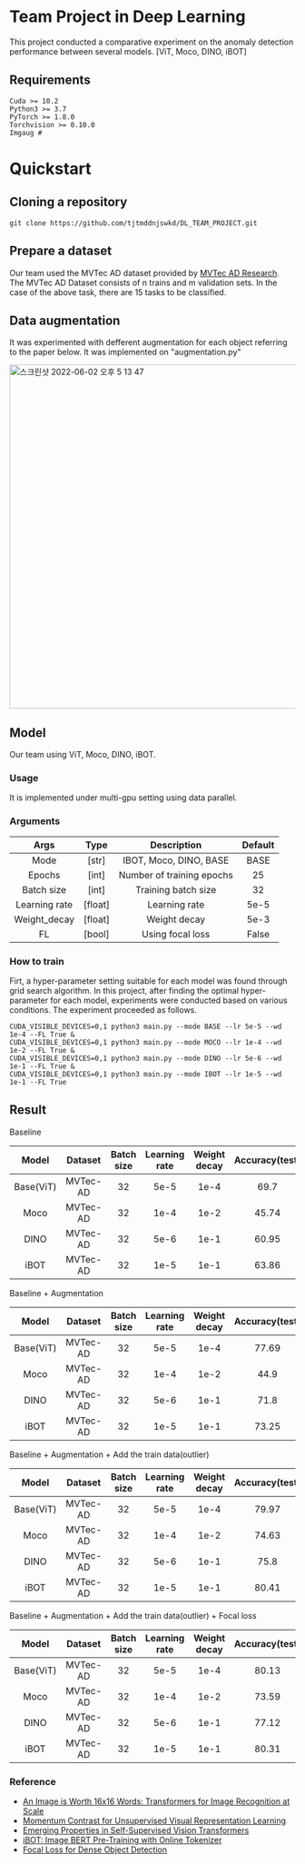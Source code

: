 # Team Project in Deep Learning 

This project conducted a comparative experiment on the anomaly detection performance between several models. [ViT, Moco, DINO, iBOT]


## Requirements 

```shell
Cuda >= 10.2
Python3 >= 3.7
PyTorch >= 1.8.0
Torchvision >= 0.10.0
Imgaug # 
``` 

# Quickstart 

## Cloning a repository 

```shell
git clone https://github.com/tjtmddnjswkd/DL_TEAM_PROJECT.git 
```

## Prepare a dataset

Our team used the MVTec AD dataset provided by [MVTec AD Research](https://www.mvtec.com/company/research/datasets/mvtec-ad, "mvtec-ad"). The MVTec AD Dataset consists of n trains and m validation sets. In the case of the above task, there are 15 tasks to be classified.


## Data augmentation 

It was experimented with defferent augmentation for each object referring to the paper below. It was implemented on "augmentation.py"

<img width="606" alt="스크린샷 2022-06-02 오후 5 13 47" src="https://user-images.githubusercontent.com/52492949/171585717-8631dc48-9439-4ab7-9659-e3e027820d19.png">


## Model 

Our team using ViT, Moco, DINO, iBOT. 

### Usage 

It is implemented under multi-gpu setting using data parallel. 

### Arguments 

| Args 	| Type 	| Description 	| Default|
|:---------:|:--------:|:----------------------------------------------------:|:-----:|
| Mode 	| [str] 	| IBOT, Moco, DINO, BASE | BASE|
| Epochs 	| [int] 	| Number of training epochs| 25|
| Batch size | [int]	| Training batch size| 32|
| Learning rate 	| [float]	| Learning rate| 	5e-5|
| Weight_decay 	| [float]	| Weight decay | 5e-3|
| FL 	| [bool]	| Using focal loss | False|

### How to train 

Firt, a hyper-parameter setting suitable for each model was found through grid search algorithm. In this project, after finding the optimal hyper-parameter for each model, experiments were conducted based on various conditions. The experiment proceeded as follows. 

```shell 
CUDA_VISIBLE_DEVICES=0,1 python3 main.py --mode BASE --lr 5e-5 --wd 1e-4 --FL True & 
CUDA_VISIBLE_DEVICES=0,1 python3 main.py --mode MOCO --lr 1e-4 --wd 1e-2 --FL True &
CUDA_VISIBLE_DEVICES=0,1 python3 main.py --mode DINO --lr 5e-6 --wd 1e-1 --FL True &
CUDA_VISIBLE_DEVICES=0,1 python3 main.py --mode IBOT --lr 1e-5 --wd 1e-1 --FL True 
```

## Result 

Baseline 

| Model 	| Dataset 	| Batch size | Learning rate | Weight decay | Accuracy(test) 	|
|:---------:|:--------:|:---------------------------------------:|:-----:|:---:|:---:|
| Base(ViT) 	| MVTec-AD 	| 32 | 5e-5 	| 1e-4 | 69.7 |
| Moco 	| MVTec-AD  	| 32 | 1e-4 	| 1e-2 | 45.74|
| DINO	| MVTec-AD  	| 32 | 5e-6 	| 1e-1| 60.95|
| iBOT 	| MVTec-AD  	| 32 | 1e-5 	| 1e-1 | 63.86|

Baseline + Augmentation 

| Model 	| Dataset 	| Batch size | Learning rate | Weight decay | Accuracy(test) 	|
|:---------:|:--------:|:---------------------------------------:|:-----:|:---:|:---:|
| Base(ViT) 	| MVTec-AD 	| 32 | 5e-5 	| 1e-4 | 77.69 |
| Moco 	| MVTec-AD  	| 32 |  1e-4	| 1e-2 | 44.9 |
| DINO	| MVTec-AD  	| 32 | 5e-6 	| 1e-1| 71.8|
| iBOT 	| MVTec-AD  	| 32 |  1e-5 	| 1e-1 | 73.25|

Baseline + Augmentation + Add the train data(outlier) 

| Model 	| Dataset 	| Batch size | Learning rate | Weight decay | Accuracy(test) 	|
|:---------:|:--------:|:---------------------------------------:|:-----:|:---:|:---:|
| Base(ViT) 	| MVTec-AD 	| 32 |  5e-5	| 1e-4| 79.97 |
| Moco 	| MVTec-AD  	| 32 |  1e-4	| 1e-2 | 74.63 |
| DINO	| MVTec-AD  	| 32 | 5e-6 	| 1e-1| 75.8|
| iBOT 	| MVTec-AD  	| 32 | 1e-5 	| 1e-1 | 80.41|

Baseline + Augmentation + Add the train data(outlier) + Focal loss 

| Model 	| Dataset 	| Batch size | Learning rate | Weight decay | Accuracy(test) 	|
|:---------:|:--------:|:---------------------------------------:|:-----:|:---:|:---:|
| Base(ViT) 	| MVTec-AD 	| 32 |  	  5e-5	| 1e-4 | 80.13 |
| Moco 	| MVTec-AD  	| 32 |  	1e-4	| 1e-2 | 73.59 |
| DINO	| MVTec-AD  	| 32 |  	5e-6 	| 1e-1| 77.12|
| iBOT 	| MVTec-AD  	| 32 |  	1e-5 	| 1e-1 | 80.31|





### Reference 

- [An Image is Worth 16x16 Words: Transformers for Image Recognition at Scale](https://arxiv.org/abs/2010.11929)
- [Momentum Contrast for Unsupervised Visual Representation Learning](https://arxiv.org/abs/1911.05722)
- [Emerging Properties in Self-Supervised Vision Transformers](https://arxiv.org/abs/2104.14294)
- [iBOT: Image BERT Pre-Training with Online Tokenizer](https://arxiv.org/abs/2111.07832)
- [Focal Loss for Dense Object Detection](https://arxiv.org/abs/1708.02002)




















